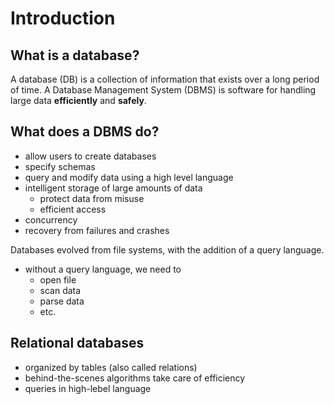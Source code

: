 # Introduction

## What is a database?
A database (DB) is a collection of information that exists over a long period of time. A Database Management System (DBMS) is software for handling large data **efficiently** and **safely**.

## What does a DBMS do?
- allow users to create databases
- specify schemas
- query and modify data using a high level language
- intelligent storage of large amounts of data
  - protect data from misuse
  - efficient access
- concurrency
- recovery from failures and crashes

Databases evolved from file systems, with the addition of a query language.
- without a query language, we need to
  - open file
  - scan data
  - parse data
  - etc.

## Relational databases
- organized by tables (also called relations)
- behind-the-scenes algorithms take care of efficiency
- queries in high-lebel language
